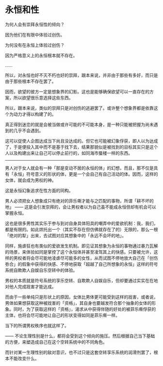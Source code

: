 # 永恒和性

为何人会有崇拜永恒性的倾向？

因为他们在有限中体验过创伤。

为何没有在永恒上体验过创伤？

因为严格意义上的永恒根本就不存在。

……

所以，对永恒也好不灭不朽也好的崇拜，跟本来说，并非由于那些有多好，而只是由于那些根本不存在罢了。

因而，欲望的彼方一定是想象界的幻影。这也是能够确保欲望可以一直存在的方案，所以欲望很乐意选择这些东西。

所以，跟本来说，类似的崇拜只是对创伤的逃避罢了。或许整个想象界都是依靠这个为动力才得以构建了的。

真正得到迷恋的就是会被当做或许可能的不可能本身，是一种只能被把握为尚未遇到的几乎不会遇到。

这可以促使人企图达成当下尚且没达成的。但它也可能被幻象俘获，即人以为达成了，于是便投入其中而不是基于找下去，结果那貌似是被找到的目标其实只是这个人以及构建出来让自己可以停止前行的，如同海市蜃楼一样的东西。

--------

男人对于女人就会有一种「那是变动不居的永恒的体」的幻想，而且，那不仅是具有「永恒」符号意义的形状的体，更是一个会自己有自己活动的体。因而，这样的女体，就会成为男权的神。

这是永恒幻象追求在性方面的同构。

男人必须把女人想象成只有绝对的菲乐嘶才能与之匹配的事物，所谓「耕不坏的地」 —— 这是会引发崇拜的，会让男权者以为自己虽不能成永恒但却有机会可以掌握永恒。

这也是很多男性其实乐于参与到对自身具体阳具的嘲弄中的爱欲机制：我，我们，都是有限的。如此烘托出一个（其实不存在但仿佛就存在了的）无限的，那么一根「绝对的犁」出来，去试图对应其想象中的「永远不会坏的地」。

同样，施虐狂也有类似的爱欲发生机制。即见证其想象为永恒的事物通过暴力瓦解的场景，来体验如同是掌控了这个永恒体并甚至凌驾其上的快感。只要被允许，这样的男权者将会尽可能地凌虐尽可能多的女性，从而试图不停地放大自己在「创伤弥合」的假象中获得的快感、不停地获取「超越了自己所想象的永恒」这样的符号系统自欺欺人自娱自乐空转中的体验。

男权的本质就是符号系统的享乐空转、自欺欺人自娱自乐，但却要通过实实在在地对他人完成戕害才能达成。

而由于一些单纯只是形状上的原因，女体比男体更可能受到这样的戕害，或者说，男体如果想获取这种被戕害的「资格」，其自身也要越发符合那个抽象的女体的形象。同时，为了获取这样的「资格」，渴求从中获得伴随的好处的被菲乐嘶俘获的主体，也将会尽可能地让自己的形状变得如同是菲乐嘶一样。

当下的所谓男权秩序也就这样了。

—— 不论生理性别是什么，都将会受到这个倾向的施压。然后根据自己当下基础的方便，来塑造成自己在这个空转系统中的不同角色。

而针对某一生理性别的敌对意识，也不过只是这套空转享乐系统的润滑剂罢了，根本不能改变什么。
